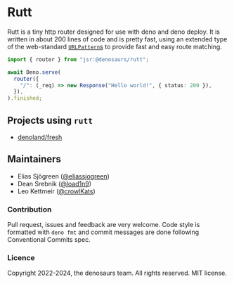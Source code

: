 # Rutt

Rutt is a tiny http router designed for use with deno and deno deploy. It is
written in about 200 lines of code and is pretty fast, using an extended type of
the web-standard
[`URLPattern`s](https://developer.mozilla.org/en-US/docs/Web/API/URLPattern) to
provide fast and easy route matching.

```ts
import { router } from "jsr:@denosaurs/rutt";

await Deno.serve(
  router({
    "/": (_req) => new Response("Hello world!", { status: 200 }),
  }),
).finished;
```

## Projects using `rutt`

- [denoland/fresh](https://github.com/denoland/fresh)

## Maintainers

- Elias Sjögreen ([@eliassjogreen](https://github.com/eliassjogreen))
- Dean Srebnik ([@load1n9](https://github.com/load1n9))
- Leo Kettmeir ([@crowlKats](https://github.com/crowlKats))

### Contribution

Pull request, issues and feedback are very welcome. Code style is formatted with
`deno fmt` and commit messages are done following Conventional Commits spec.

### Licence

Copyright 2022-2024, the denosaurs team. All rights reserved. MIT license.
